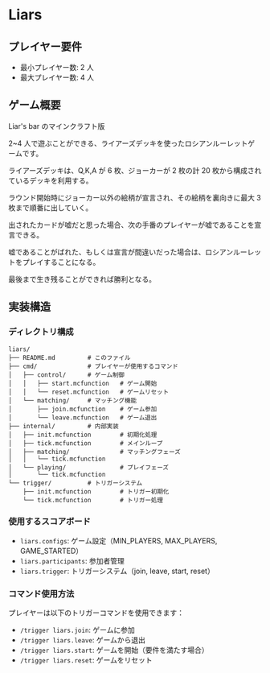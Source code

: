 # Liars

## プレイヤー要件

- 最小プレイヤー数: 2 人
- 最大プレイヤー数: 4 人

## ゲーム概要

Liar's bar のマインクラフト版

2~4 人で遊ぶことができる、ライアーズデッキを使ったロシアンルーレットゲームです。

ライアーズデッキは、Q,K,A が 6 枚、ジョーカーが 2 枚の計 20 枚から構成されているデッキを利用する。

ラウンド開始時にジョーカー以外の絵柄が宣言され、その絵柄を裏向きに最大 3 枚まで順番に出していく。

出されたカードが嘘だと思った場合、次の手番のプレイヤーが嘘であることを宣言できる。

嘘であることがばれた、もしくは宣言が間違いだった場合は、ロシアンルーレットをプレイすることになる。

最後まで生き残ることができれば勝利となる。

## 実装構造

### ディレクトリ構成

```
liars/
├── README.md         # このファイル
├── cmd/              # プレイヤーが使用するコマンド
│   ├── control/      # ゲーム制御
│   │   ├── start.mcfunction   # ゲーム開始
│   │   └── reset.mcfunction   # ゲームリセット
│   └── matching/     # マッチング機能
│       ├── join.mcfunction    # ゲーム参加
│       └── leave.mcfunction   # ゲーム退出
├── internal/         # 内部実装
│   ├── init.mcfunction        # 初期化処理
│   ├── tick.mcfunction        # メインループ
│   ├── matching/              # マッチングフェーズ
│   │   └── tick.mcfunction
│   └── playing/               # プレイフェーズ
│       └── tick.mcfunction
└── trigger/          # トリガーシステム
    ├── init.mcfunction        # トリガー初期化
    └── tick.mcfunction        # トリガー処理
```

### 使用するスコアボード

- `liars.configs`: ゲーム設定（MIN_PLAYERS, MAX_PLAYERS, GAME_STARTED）
- `liars.participants`: 参加者管理
- `liars.trigger`: トリガーシステム（join, leave, start, reset）

### コマンド使用方法

プレイヤーは以下のトリガーコマンドを使用できます：

- `/trigger liars.join`: ゲームに参加
- `/trigger liars.leave`: ゲームから退出
- `/trigger liars.start`: ゲームを開始（要件を満たす場合）
- `/trigger liars.reset`: ゲームをリセット
